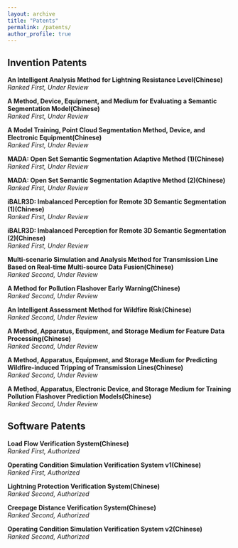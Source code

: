 ```yaml
---
layout: archive
title: "Patents"
permalink: /patents/
author_profile: true
---
```

## Invention Patents
**An Intelligent Analysis Method for Lightning Resistance Level(Chinese)**
<br/>
*Ranked First, Under Review*


**A Method, Device, Equipment, and Medium for Evaluating a Semantic Segmentation Model(Chinese)**
<br/>
*Ranked First, Under Review*


**A Model Training, Point Cloud Segmentation Method, Device, and Electronic Equipment(Chinese)**
<br/>
*Ranked First, Under Review*


**MADA: Open Set Semantic Segmentation Adaptive Method (1)(Chinese)**
<br/>
*Ranked First, Under Review*


**MADA: Open Set Semantic Segmentation Adaptive Method (2)(Chinese)**
<br/>
*Ranked First, Under Review*


**iBALR3D: Imbalanced Perception for Remote 3D Semantic Segmentation (1)(Chinese)**
<br/>
*Ranked First, Under Review*


**iBALR3D: Imbalanced Perception for Remote 3D Semantic Segmentation (2)(Chinese)**
<br/>
*Ranked First, Under Review*


**Multi-scenario Simulation and Analysis Method for Transmission Line Based on Real-time Multi-source Data Fusion(Chinese)**
<br/>
*Ranked Second, Under Review*


**A Method for Pollution Flashover Early Warning(Chinese)**
<br/>
*Ranked Second, Under Review*


**An Intelligent Assessment Method for Wildfire Risk(Chinese)**
<br/>
*Ranked Second, Under Review*


**A Method, Apparatus, Equipment, and Storage Medium for Feature Data Processing(Chinese)**
<br/>
*Ranked Second, Under Review*


**A Method, Apparatus, Equipment, and Storage Medium for Predicting Wildfire-induced Tripping of Transmission Lines(Chinese)**
<br/>
*Ranked Second, Under Review*


**A Method, Apparatus, Electronic Device, and Storage Medium for Training Pollution Flashover Prediction Models(Chinese)**
<br/>
*Ranked Second, Under Review*


## Software Patents
**Load Flow Verification System(Chinese)**
<br/>
*Ranked First, Authorized*

**Operating Condition Simulation Verification System v1(Chinese)**
<br/>
*Ranked First, Authorized*

**Lightning Protection Verification System(Chinese)**
<br/>
*Ranked Second, Authorized*

**Creepage Distance Verification System(Chinese)**
<br/>
*Ranked Second, Authorized*

**Operating Condition Simulation Verification System v2(Chinese)**
<br/>
*Ranked Second, Authorized*